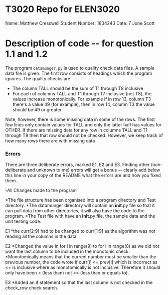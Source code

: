 
# T3020   Repo for ELEN3020

Name: Matthew Cresswell
Student Number: 1834243
Date: 7 June
Scott
# Description of code -- for question 1.1 and 1.2

The program `datamunger.py` is used to quality check data files. A
sample data file is given. The first row consists of headings which
the program ignores. The quality checks are

* The column TALL should be the sum of T1 through T8 inclusive
* For each of columns TALL and T1 through T7 inclusive (not T8),  the values increase monotonically. For example if in row 13, column T3 there's a value 49 (for example), then in row 14, column T3 the value should be 49 or greater.

Note, however, there is some missing data in some of the rows. The first few lines only contain values for TALL and only the latter half has values for OTHER.  If there are missing data for any row in columns TALL and T1 through T8 then that row should not be checked. However, we keep track of how many rows there are with missing data


### Errors

There are three deliberate errors, marked E1, E2 and E3. Finding other (non-deliberate and unknown to me)  errors will get a bonus -- clearly add below this line in your copy of the README what the errors are and how you fixed them.


-All Changes made to the program

*The file structure has been organised into a program directory and Test directory.
*The datamunger directory will contain an __init__.py file so that it can pull data from other directories, it will also have the code to the program.
*The Test file with have an __init__.py file, the sample data and the unit testing code. 

E1 
*the curr[2:9] had to be changed to curr[1:9] as the algorithm was not reading all the columns in the data.


E2 
*Changed the value in for i in range(9) to for i in range(8) as we did not want the last column to be included in the monotonic check.
*Monotomically means that the current number must be smaller than the previous number, the code wrote if curr[i] <= prev[i] which is incorrect as <= is inclusive where as monotomically is not inclusive. Therefore it should only have been < (less than) not <= (less than or equals to).

E3 
*Added an if statement so that the last column is not checked in the check_row check search.



